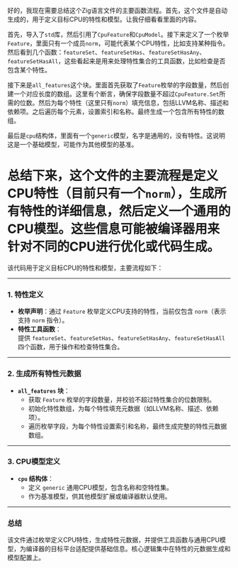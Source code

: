 好的，我现在需要总结这个Zig语言文件的主要函数流程。首先，这个文件是自动生成的，用于定义目标CPU的特性和模型。让我仔细看看里面的内容。

首先，导入了`std`库，然后引用了`CpuFeature`和`CpuModel`。接下来定义了一个枚举`Feature`，里面只有一个成员`norm`，可能代表某个CPU特性，比如支持某种指令。然后看到几个函数：`featureSet`、`featureSetHas`、`featureSetHasAny`、`featureSetHasAll`，这些看起来是用来处理特性集合的工具函数，比如检查是否包含某个特性。

接下来是`all_features`这个块。里面首先获取了`Feature`枚举的字段数量，然后创建一个对应长度的数组。这里有个断言，确保字段数量不超过`CpuFeature.Set`所需的位数。然后为每个特性（这里只有`norm`）填充信息，包括LLVM名称、描述和依赖项。之后遍历每个元素，设置索引和名称。最终生成一个包含所有特性的数组。

最后是`cpu`结构体，里面有一个`generic`模型，名字是通用的，没有特性。这说明这是一个基础模型，可能作为其他模型的基准。

总结下来，这个文件的主要流程是定义CPU特性（目前只有一个`norm`），生成所有特性的详细信息，然后定义一个通用的CPU模型。这些信息可能被编译器用来针对不同的CPU进行优化或代码生成。
================================================
该代码用于定义目标CPU的特性和模型，主要流程如下：

---

### 1. **特性定义**
- **枚举声明**：通过 `Feature` 枚举定义CPU支持的特性，当前仅包含 `norm`（表示支持 `norm` 指令）。
- **特性工具函数**：  
  提供 `featureSet`、`featureSetHas`、`featureSetHasAny`、`featureSetHasAll` 四个函数，用于操作和检查特性集合。

---

### 2. **生成所有特性元数据**
- **`all_features` 块**：  
  - 获取 `Feature` 枚举的字段数量，并校验不超过特性集合的位数限制。  
  - 初始化特性数组，为每个特性填充元数据（如LLVM名称、描述、依赖项）。  
  - 遍历枚举字段，为每个特性设置索引和名称，最终生成完整的特性元数据数组。

---

### 3. **CPU模型定义**
- **`cpu` 结构体**：  
  - 定义 `generic` 通用CPU模型，包含名称和空特性集。  
  - 作为基准模型，供其他模型扩展或编译器默认使用。

---

### 总结
该文件通过枚举定义CPU特性，生成特性元数据，并提供工具函数与通用CPU模型，为编译器的目标平台适配提供基础信息。核心逻辑集中在特性的元数据生成和模型配置上。